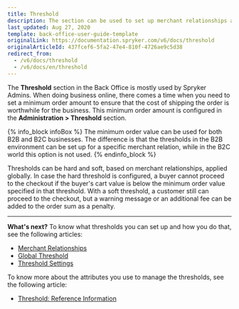 ```yaml
---
title: Threshold
description: The section can be used to set up merchant relationships and global thresholds in the Back Office.
last_updated: Aug 27, 2020
template: back-office-user-guide-template
originalLink: https://documentation.spryker.com/v6/docs/threshold
originalArticleId: 437fcef6-5fa2-47e4-810f-4726ae9c5d38
redirect_from:
  - /v6/docs/threshold
  - /v6/docs/en/threshold
---
```


The **Threshold** section in the Back Office is mostly used by Spryker Admins.
When doing business online, there comes a time when you need to set a minimum order amount to ensure that the cost of shipping the order is worthwhile for the business. This minimum order amount is configured in the **Administration > Threshold** section.


{% info_block infoBox %}
The minimum order value can be used for both B2B and B2C businesses. The difference is that the thresholds in the B2B environment can be set up for a specific merchant relation, while in the B2C world this option is not used.
{% endinfo_block %}

Thresholds can be hard and soft, based on merchant relationships, applied globally. In case the hard threshold is configured, a buyer cannot proceed to the checkout if the buyer's cart value is below the minimum order value specified in that threshold. With a soft threshold, a customer still can proceed to the checkout, but a warning message or an additional fee can be added to the order sum as a penalty. 
***
**What's next?**
To know what thresholds you can set up and how you do that, see the following articles:
* [Merchant Relationships](/docs/scos/user/back-office-user-guides/{{page.version}}/administration/thresholds/managing-merchant-order-thresholds.html)
* [Global Threshold](/docs/scos/user/back-office-user-guides/{{page.version}}/administration/thresholds/managing-global-thresholds.html)
* [Threshold Settings](/docs/scos/user/back-office-user-guides/{{page.version}}/administration/thresholds/managing-threshold-settings.html)

To know more about the attributes you use to manage the thresholds, see the following article:
* [Threshold: Reference Information](/docs/scos/user/back-office-user-guides/{{page.version}}/administration/thresholds/references/reference-information-threshold.html)

